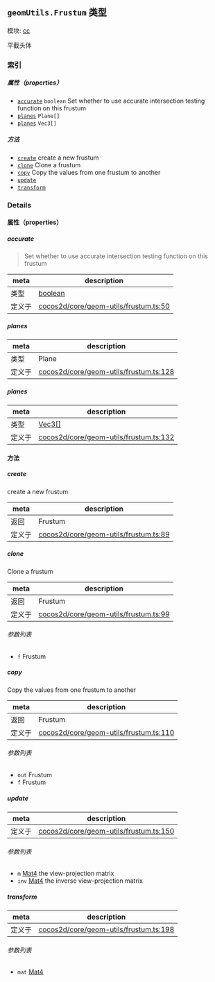 ## `geomUtils.Frustum` 类型



模块: [cc](../modules/cc.md)


平截头体



### 索引

##### 属性（properties）

  - [`accurate`](#accurate) `boolean` Set whether to use accurate intersection testing function on this frustum
  - [`planes`](#planes) `Plane[]` 
  - [`planes`](#planes) `Vec3[]` 



##### 方法

  - [`create`](#create) create a new frustum
  - [`clone`](#clone) Clone a frustum
  - [`copy`](#copy) Copy the values from one frustum to another
  - [`update`](#update) 
  - [`transform`](#transform) 



### Details


#### 属性（properties）


##### accurate

> Set whether to use accurate intersection testing function on this frustum

| meta | description |
|------|-------------|
| 类型 | <a href="https://developer.mozilla.org/en/JavaScript/Reference/Global_Objects/Boolean" class="crosslink external" target="_blank">boolean</a> |
| 定义于 | [cocos2d/core/geom-utils/frustum.ts:50](https://github.com/cocos-creator/engine/blob/76f37f407b386c997979b56dd0d3e99ac2c02cc4/cocos2d/core/geom-utils/frustum.ts#L50) |



##### planes

> 

| meta | description |
|------|-------------|
| 类型 | Plane |
| 定义于 | [cocos2d/core/geom-utils/frustum.ts:128](https://github.com/cocos-creator/engine/blob/76f37f407b386c997979b56dd0d3e99ac2c02cc4/cocos2d/core/geom-utils/frustum.ts#L128) |



##### planes

> 

| meta | description |
|------|-------------|
| 类型 | <a href="../classes/Vec3.html" class="crosslink">Vec3[]</a> |
| 定义于 | [cocos2d/core/geom-utils/frustum.ts:132](https://github.com/cocos-creator/engine/blob/76f37f407b386c997979b56dd0d3e99ac2c02cc4/cocos2d/core/geom-utils/frustum.ts#L132) |






<!-- Method Block -->
#### 方法


##### create

create a new frustum

| meta | description |
|------|-------------|
| 返回 | Frustum 
| 定义于 | [cocos2d/core/geom-utils/frustum.ts:89](https://github.com/cocos-creator/engine/blob/76f37f407b386c997979b56dd0d3e99ac2c02cc4/cocos2d/core/geom-utils/frustum.ts#L89) |



##### clone

Clone a frustum

| meta | description |
|------|-------------|
| 返回 | Frustum 
| 定义于 | [cocos2d/core/geom-utils/frustum.ts:99](https://github.com/cocos-creator/engine/blob/76f37f407b386c997979b56dd0d3e99ac2c02cc4/cocos2d/core/geom-utils/frustum.ts#L99) |

###### 参数列表
- `f` Frustum 


##### copy

Copy the values from one frustum to another

| meta | description |
|------|-------------|
| 返回 | Frustum 
| 定义于 | [cocos2d/core/geom-utils/frustum.ts:110](https://github.com/cocos-creator/engine/blob/76f37f407b386c997979b56dd0d3e99ac2c02cc4/cocos2d/core/geom-utils/frustum.ts#L110) |

###### 参数列表
- `out` Frustum 
- `f` Frustum 


##### update



| meta | description |
|------|-------------|
| 定义于 | [cocos2d/core/geom-utils/frustum.ts:150](https://github.com/cocos-creator/engine/blob/76f37f407b386c997979b56dd0d3e99ac2c02cc4/cocos2d/core/geom-utils/frustum.ts#L150) |

###### 参数列表
- `m` <a href="../classes/Mat4.html" class="crosslink">Mat4</a> the view-projection matrix
- `inv` <a href="../classes/Mat4.html" class="crosslink">Mat4</a> the inverse view-projection matrix


##### transform



| meta | description |
|------|-------------|
| 定义于 | [cocos2d/core/geom-utils/frustum.ts:198](https://github.com/cocos-creator/engine/blob/76f37f407b386c997979b56dd0d3e99ac2c02cc4/cocos2d/core/geom-utils/frustum.ts#L198) |

###### 参数列表
- `mat` <a href="../classes/Mat4.html" class="crosslink">Mat4</a> 



